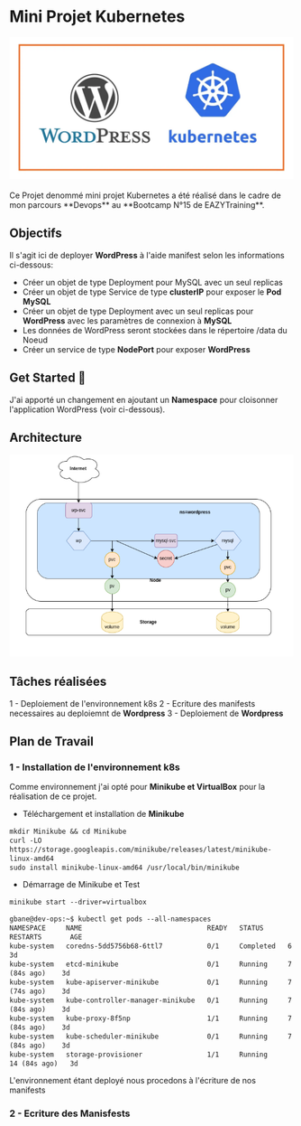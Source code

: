   # Mini Projet Kubernetes
  <div align="center"><img src="images/wp_k8s.png"></div><br/>
  Ce Projet denommé mini projet Kubernetes a été réalisé dans le cadre de mon      parcours **Devops** au **Bootcamp N°15 de EAZYTraining**.  
  
  ## Objectifs

 Il s'agit ici de deployer **WordPress** à l'aide manifest selon les informations ci-dessous: 
- Créer un objet de type Deployment pour MySQL avec un seul replicas 
- Créer un objet de type Service de type **clusterIP** pour exposer le **Pod MySQL**
- Créer un objet de type Deployment avec un seul replicas pour **WordPress** avec les paramètres de connexion à **MySQL**
- Les données de WordPress seront stockées dans le répertoire /data du Noeud
- Créer un service de type **NodePort** pour exposer **WordPress**

## Get Started 🚀  

J'ai apporté un changement en ajoutant un **Namespace** pour cloisonner l'application WordPress (voir ci-dessous).

## Architecture 

<div align="center"><img src="images/wp-k8s-31.png"></div>


## Tâches réalisées
1 - Deploiement de l'environnement k8s
2 - Ecriture des manifests necessaires au deploiemnt de **Wordpress**
3 - Deploiement de **Wordpress**

## Plan de Travail

### 1 - Installation de l'environnement k8s

Comme environnement j'ai opté pour **Minikube et VirtualBox** pour la réalisation de ce projet.

- Téléchargement et installation de **Minikube**
```
mkdir Minikube && cd Minikube
curl -LO https://storage.googleapis.com/minikube/releases/latest/minikube-linux-amd64
sudo install minikube-linux-amd64 /usr/local/bin/minikube
```
- Démarrage de Minikube et Test

```
minikube start --driver=virtualbox
```
```
gbane@dev-ops:~$ kubectl get pods --all-namespaces 
NAMESPACE     NAME                               READY   STATUS      RESTARTS       AGE
kube-system   coredns-5dd5756b68-6ttl7           0/1     Completed   6              3d
kube-system   etcd-minikube                      0/1     Running     7 (84s ago)    3d
kube-system   kube-apiserver-minikube            0/1     Running     7 (74s ago)    3d
kube-system   kube-controller-manager-minikube   0/1     Running     7 (84s ago)    3d
kube-system   kube-proxy-8f5np                   1/1     Running     7 (84s ago)    3d
kube-system   kube-scheduler-minikube            0/1     Running     7 (84s ago)    3d
kube-system   storage-provisioner                1/1     Running     14 (84s ago)   3d

```
L'environnement étant deployé nous procedons à l'écriture de nos manifests

### 2 - Ecriture des Manisfests
